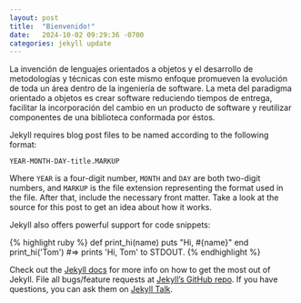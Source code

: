 ```yaml
---
layout: post
title:  "Bienvenido!"
date:   2024-10-02 09:29:36 -0700
categories: jekyll update
---
```

La invención de lenguajes orientados a objetos y el desarrollo de metodologías y técnicas
con este mismo enfoque promueven la evolución de toda un área dentro de la ingeniería de
software. La meta del paradigma orientado a objetos es crear software reduciendo tiempos
de entrega, facilitar la incorporación del cambio en un producto de software y reutilizar
componentes de una biblioteca conformada por éstos. 

Jekyll requires blog post files to be named according to the following format:

`YEAR-MONTH-DAY-title.MARKUP`

Where `YEAR` is a four-digit number, `MONTH` and `DAY` are both two-digit numbers, and `MARKUP` is the file extension representing the format used in the file. After that, include the necessary front matter. Take a look at the source for this post to get an idea about how it works.

Jekyll also offers powerful support for code snippets:

{% highlight ruby %}
def print_hi(name)
  puts "Hi, #{name}"
end
print_hi('Tom')
#=> prints 'Hi, Tom' to STDOUT.
{% endhighlight %}

Check out the [Jekyll docs][jekyll-docs] for more info on how to get the most out of Jekyll. File all bugs/feature requests at [Jekyll’s GitHub repo][jekyll-gh]. If you have questions, you can ask them on [Jekyll Talk][jekyll-talk].

[jekyll-docs]: https://jekyllrb.com/docs/home
[jekyll-gh]:   https://github.com/jekyll/jekyll
[jekyll-talk]: https://talk.jekyllrb.com/
